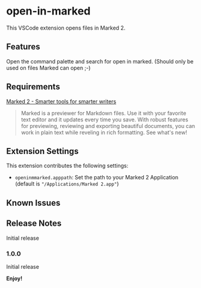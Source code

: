 # open-in-marked

This VSCode extension opens files in Marked 2.

## Features

Open the command palette and search for open in marked. (Should only be used on files Marked can open ;-)


## Requirements

[Marked 2 - Smarter tools for smarter writers](http://marked2app.com/)  

> Marked is a previewer for Markdown files. Use it with your favorite text editor and it updates every time you save. With robust features for previewing, reviewing and exporting beautiful documents, you can work in plain text while reveling in rich formatting. See what's new!  
## Extension Settings

This extension contributes the following settings:

* `openinmmarked.apppath`: Set the path to your Marked 2 Application (default is `"/Applications/Marked 2.app"`)

## Known Issues


## Release Notes

Initial release

### 1.0.0

Initial release

**Enjoy!**
